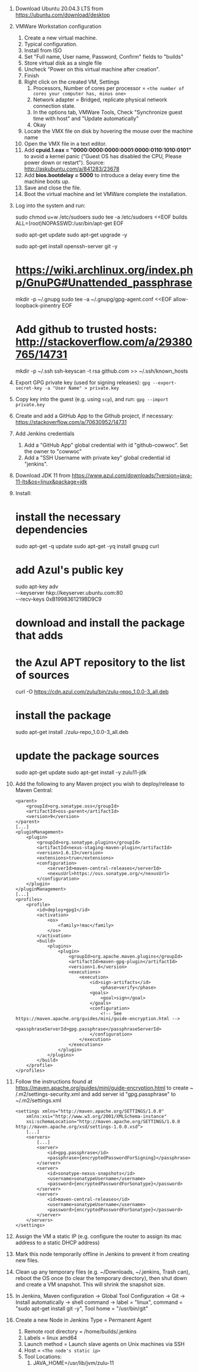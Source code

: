 1. Download Ubuntu 20.04.3 LTS from https://ubuntu.com/download/desktop
2. VMWare Workstation configuration
    1. Create a new virtual machine.
    2. Typical configuration.
    3. Install from ISO
    4. Set "Full name, User name, Password, Confirm" fields to "builds"
    5. Store virtual disk as a single file
    6. Uncheck "Power on this virtual machine after creation".
    7. Finish
    8. Right click on the created VM, Settings
        1. Processors, Number of cores per processor = `<the number of cores your computer has, minus one>`
        2. Network adapter = Bridged, replicate physical network connection state.
        3. In the options tab, VMWare Tools, Check "Synchronize guest time with host" and "Update
           automatically"
        4. Okay
    9. Locate the VMX file on disk by hovering the mouse over the machine name
    10. Open the VMX file in a text editor.
    11. Add **cpuid.1.eax = "0000:0000:0000:0001:0000:0110:1010:0101"** to avoid a kernel panic ("Guest OS has
        disabled the CPU, Please power down or restart"). Source: http://askubuntu.com/a/841283/23678
    12. Add **bios.bootdelay = 5000** to introduce a delay every time the machine boots up.
    13. Save and close the file.
    14. Boot the virtual machine and let VMWare complete the installation.
3. Log into the system and run:

   	sudo chmod u+w /etc/sudoers
   	sudo tee -a /etc/sudoers <<EOF
   	builds ALL=(root)NOPASSWD:/usr/bin/apt-get
   	EOF

   	sudo apt-get update
   	sudo apt-get upgrade -y

   	sudo apt-get install openssh-server git -y

   	# https://wiki.archlinux.org/index.php/GnuPG#Unattended_passphrase
   	mkdir -p ~/.gnupg
   	sudo tee -a ~/.gnupg/gpg-agent.conf <<EOF
   	allow-loopback-pinentry
   	EOF

   	# Add github to trusted hosts: http://stackoverflow.com/a/29380765/14731
   	mkdir -p ~/.ssh
   	ssh-keyscan -t rsa github.com >> ~/.ssh/known_hosts

4. Export GPG private key (used for signing releases): `gpg --export-secret-key -a "User Name" > private.key`
5. Copy key into the guest (e.g. using `scp`), and run: `gpg --import private.key`
6. Create and add a GitHub App to the Github project, if necessary: https://stackoverflow.com/a/70630952/14731
7. Add Jenkins credentials
    1. Add a "GitHub App" global credential with id "github-cowwoc". Set the owner to "cowwoc"
    2. Add a "SSH Username with private key" global credential id "jenkins".
8. Download JDK 11 from https://www.azul.com/downloads/?version=java-11-lts&os=linux&package=jdk
9. Install:

   	# install the necessary dependencies
   	sudo apt-get -q update
   	sudo apt-get -yq install gnupg curl 

   	# add Azul's public key
   	sudo apt-key adv \
   	  --keyserver hkp://keyserver.ubuntu.com:80 \
   	  --recv-keys 0xB1998361219BD9C9

   	# download and install the package that adds 
   	# the Azul APT repository to the list of sources 
   	curl -O https://cdn.azul.com/zulu/bin/zulu-repo_1.0.0-3_all.deb

   	# install the package
   	sudo apt-get install ./zulu-repo_1.0.0-3_all.deb

   	# update the package sources
   	sudo apt-get update
   	sudo apt-get install -y zulu11-jdk

10. Add the following to any Maven project you wish to deploy/release to Maven Central:

    	<parent>
    		<groupId>org.sonatype.oss</groupId>
    		<artifactId>oss-parent</artifactId>
    		<version>9</version>
    	</parent>
    	[...]
    	<pluginManagement>
    		<plugin>
    			<groupId>org.sonatype.plugins</groupId>
    			<artifactId>nexus-staging-maven-plugin</artifactId>
    			<version>1.6.13</version>
    			<extensions>true</extensions>
    			<configuration>
    				<serverId>maven-central-releases</serverId>
    				<nexusUrl>https://oss.sonatype.org/</nexusUrl>
    			</configuration>
    		</plugin>
    	</pluginManagement>
    	[...]
    	<profiles>
    		<profile>
    			<id>deploy+gpg1</id>
    			<activation>
    				<os>
    					<family>!mac</family>
    				</os>
    			</activation>
    			<build>
    				<plugins>
    					<plugin>
    						<groupId>org.apache.maven.plugins</groupId>
    						<artifactId>maven-gpg-plugin</artifactId>
    						<version>1.6</version>
    						<executions>
    							<execution>
    								<id>sign-artifacts</id>
    									<phase>verify</phase>
    								<goals>
    									<goal>sign</goal>
    								</goals>
    								<configuration>
    									<!-- See https://maven.apache.org/guides/mini/guide-encryption.html -->
    									<passphraseServerId>gpg.passphrase</passphraseServerId>
    								</configuration>
    							</execution>
    						</executions>
    					</plugin>
    				</plugins>
    			</build>
    		</profile>
    	</profiles>

11. Follow the instructions found at https://maven.apache.org/guides/mini/guide-encryption.html to create ~
    /.m2/settings-security.xml and add server id "gpg.passphrase" to ~/.m2/settings.xml

    	<settings xmlns="http://maven.apache.org/SETTINGS/1.0.0"
    	    xmlns:xsi="http://www.w3.org/2001/XMLSchema-instance"
    	    xsi:schemaLocation="http://maven.apache.org/SETTINGS/1.0.0 http://maven.apache.org/xsd/settings-1.0.0.xsd">
    		[...]
    		<servers>
    			[...]
    			<server>
    				<id>gpg.passphrase</id>
    				<passphrase>{encryptedPasswordForSigning}</passphrase>
    			</server>
    			<server>
    				<id>sonatype-nexus-snapshots</id>
    				<username>sonatypeUsername</username>
    				<password>{encryptedPasswordForSonatype}</password>
    			</server>
    			<server>
    				<id>maven-central-releases</id>
    				<username>sonatypeUsername</username>
    				<password>{encryptedPasswordForSonatype}</password>
    			</server>
    		</servers>
    	</settings>

12. Assign the VM a static IP (e.g. configure the router to assign its mac address to a static DHCP address)
13. Mark this node temporarily offline in Jenkins to prevent it from creating new files.
14. Clean up any temporary files (e.g. ~/Downloads, ~/.jenkins, Trash can), reboot the OS once (to clear the
    temporary directory), then shut down and create a VM snapshot. This will shrink the snapshot size.
15. In Jenkins, Maven configuration → Global Tool Configuration → Git → Install automatically → shell command
    → label = "linux", command = "sudo apt-get install git -y", Tool home = "/usr/bin/git"
16. Create a new Node in Jenkins
    Type = Permanent Agent
    1. Remote root directory = /home/builds/.jenkins
    2. Labels = linux amd64
    3. Launch method = Launch slave agents on Unix machines via SSH
    4. Host = `<The node's static ip>`
    5. Tool Locations:
        1. JAVA_HOME=/usr/lib/jvm/zulu-11
